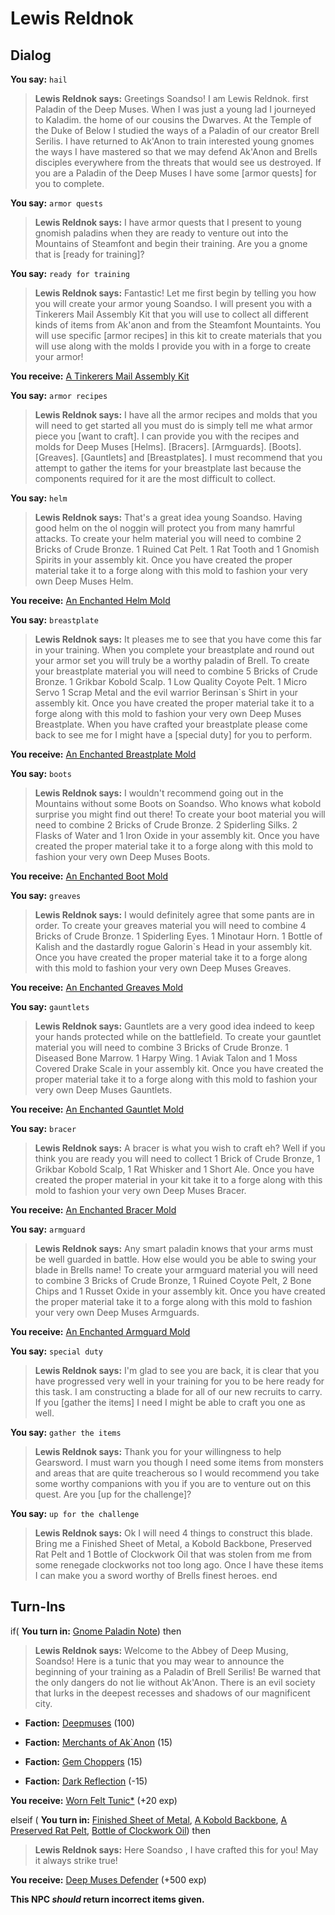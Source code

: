 # Lewis Reldnok


## Dialog

**You say:** `hail`



>**Lewis Reldnok says:** Greetings Soandso! I am Lewis Reldnok. first Paladin of the Deep Muses. When I was just a young lad I journeyed to Kaladim. the home of our cousins the Dwarves. At the Temple of the Duke of Below I studied the ways of a Paladin of our creator Brell Serilis. I have returned to Ak'Anon to train interested young gnomes the ways I have mastered so that we may defend Ak'Anon and Brells disciples everywhere from the threats that would see us destroyed. If you are a Paladin of the Deep Muses I have some [armor quests] for you to complete.

**You say:** `armor quests`



>**Lewis Reldnok says:** I have armor quests that I present to young gnomish paladins when they are ready to venture out into the Mountains of Steamfont and begin their training. Are you a gnome that is [ready for training]?

**You say:** `ready for training`



>**Lewis Reldnok says:** Fantastic! Let me first begin by telling you how you will create your armor young Soandso. I will present you with a Tinkerers Mail Assembly Kit that you will use to collect all different kinds of items from Ak'anon and from the Steamfont Mountaints. You will use specific [armor recipes] in this kit to create materials that you will use along with the molds I provide you with in a forge to create your armor!


**You receive:**  [A Tinkerers Mail Assembly Kit](/item/17252)

**You say:** `armor recipes`



>**Lewis Reldnok says:** I have all the armor recipes and molds that you will need to get started all you must do is simply tell me what armor piece you [want to craft]. I can provide you with the recipes and molds for Deep Muses [Helms]. [Bracers]. [Armguards]. [Boots]. [Greaves]. [Gauntlets] and [Breastplates]. I must recommend that you attempt to gather the items for your breastplate last because the components required for it are the most difficult to collect.

**You say:** `helm`



>**Lewis Reldnok says:** That's a great idea young Soandso. Having good helm on the ol noggin will protect you from many hamrful attacks. To create your helm material you will need to combine 2 Bricks of Crude Bronze. 1 Ruined Cat Pelt. 1 Rat Tooth and 1 Gnomish Spirits in your assembly kit. Once you have created the proper material take it to a forge along with this mold to fashion your very own Deep Muses Helm.


**You receive:**  [An Enchanted Helm Mold](/item/22610)

**You say:** `breastplate`



>**Lewis Reldnok says:** It pleases me to see that you have come this far in your training. When you complete your breastplate and round out your armor set you will truly be a worthy paladin of Brell. To create your breastplate material you will need to combine 5 Bricks of Crude Bronze. 1 Grikbar Kobold Scalp. 1 Low Quality Coyote Pelt. 1 Micro Servo 1 Scrap Metal and the evil warrior Berinsan\`s Shirt in your assembly kit. Once you have created the proper material take it to a forge along with this mold to fashion your very own Deep Muses Breastplate. When you have crafted your breastplate please come back to see me for I might have a [special duty] for you to perform.


**You receive:**  [An Enchanted Breastplate Mold](/item/22616)

**You say:** `boots`



>**Lewis Reldnok says:** I wouldn't recommend going out in the Mountains without some Boots on Soandso. Who knows what kobold surprise you might find out there! To create your boot material you will need to combine 2 Bricks of Crude Bronze. 2 Spiderling Silks. 2 Flasks of Water and 1 Iron Oxide in your assembly kit. Once you have created the proper material take it to a forge along with this mold to fashion your very own Deep Muses Boots.


**You receive:**  [An Enchanted Boot Mold](/item/22612)

**You say:** `greaves`



>**Lewis Reldnok says:** I would definitely agree that some pants are in order. To create your greaves material you will need to combine 4 Bricks of Crude Bronze. 1 Spiderling Eyes. 1 Minotaur Horn. 1 Bottle of Kalish and the dastardly rogue Galorin\`s Head in your assembly kit. Once you have created the proper material take it to a forge along with this mold to fashion your very own Deep Muses Greaves.


**You receive:**  [An Enchanted Greaves Mold](/item/22614)

**You say:** `gauntlets`



>**Lewis Reldnok says:** Gauntlets are a very good idea indeed to keep your hands protected while on the battlefield. To create your gauntlet material you will need to combine 3 Bricks of Crude Bronze. 1 Diseased Bone Marrow. 1 Harpy Wing. 1 Aviak Talon and 1 Moss Covered Drake Scale in your assembly kit. Once you have created the proper material take it to a forge along with this mold to fashion your very own Deep Muses Gauntlets.


**You receive:**  [An Enchanted Gauntlet Mold](/item/22615)

**You say:** `bracer`



>**Lewis Reldnok says:** A bracer is what you wish to craft eh? Well if you think you are ready you will need to collect 1 Brick of Crude Bronze, 1 Grikbar Kobold Scalp, 1 Rat Whisker and 1 Short Ale. Once you have created the proper material in your kit take it to a forge along with this mold to fashion your very own Deep Muses Bracer.


**You receive:**  [An Enchanted Bracer Mold](/item/22611)

**You say:** `armguard`



>**Lewis Reldnok says:** Any smart paladin knows that your arms must be well guarded in battle. How else would you be able to swing your blade in Brells name! To create your armguard material you will need to combine 3 Bricks of Crude Bronze, 1 Ruined Coyote Pelt, 2 Bone Chips and 1 Russet Oxide in your assembly kit. Once you have created the proper material take it to a forge along with this mold to fashion your very own Deep Muses Armguards.


**You receive:**  [An Enchanted Armguard Mold](/item/22613)

**You say:** `special duty`



>**Lewis Reldnok says:** I'm glad to see you are back, it is clear that you have progressed very well in your training for you to be here ready for this task. I am constructing a blade for all of our new recruits to carry. If you [gather the items] I need I might be able to craft you one as well. 

**You say:** `gather the items`



>**Lewis Reldnok says:** Thank you for your willingness to help Gearsword. I must warn you though I need some items from monsters and areas that are quite treacherous so I would recommend you take some worthy companions with you if you are to venture out on this quest. Are you [up for the challenge]?

**You say:** `up for the challenge`



>**Lewis Reldnok says:** Ok I will need 4 things to construct this blade. Bring me a Finished Sheet of Metal, a Kobold Backbone, Preserved Rat Pelt and 1 Bottle of Clockwork Oil that was stolen from me from some renegade clockworks not too long ago. Once I have these items I can make you a sword worthy of Brells finest heroes.
end

## Turn-Ins



if( **You turn in:** [Gnome Paladin Note](/item/18433)) then 


>**Lewis Reldnok says:** Welcome to the Abbey of Deep Musing, Soandso! Here is a tunic that you may wear to announce the beginning of your training as a Paladin of Brell Serilis! Be warned that the only dangers do not lie without Ak'Anon. There is an evil society that lurks in the deepest recesses and shadows of our magnificent city.


* __Faction:__ [Deepmuses](/faction/240) (100)



* __Faction:__ [Merchants of Ak`Anon](/faction/288) (15)



* __Faction:__ [Gem Choppers](/faction/255) (15)



* __Faction:__ [Dark Reflection](/faction/238) (-15)



 **You receive:**  [Worn Felt Tunic*](/item/13517) (+20 exp)


elseif ( **You turn in:** [Finished Sheet of Metal](/item/9100), [A Kobold Backbone](/item/9101), [A Preserved Rat Pelt](/item/9102), [Bottle of Clockwork Oil](/item/9103)) then


>**Lewis Reldnok says:** Here Soandso , I have crafted this for you! May it always strike true!


 **You receive:**  [Deep Muses Defender](/item/9104) (+500 exp)

**This NPC *should* return incorrect items given.**
